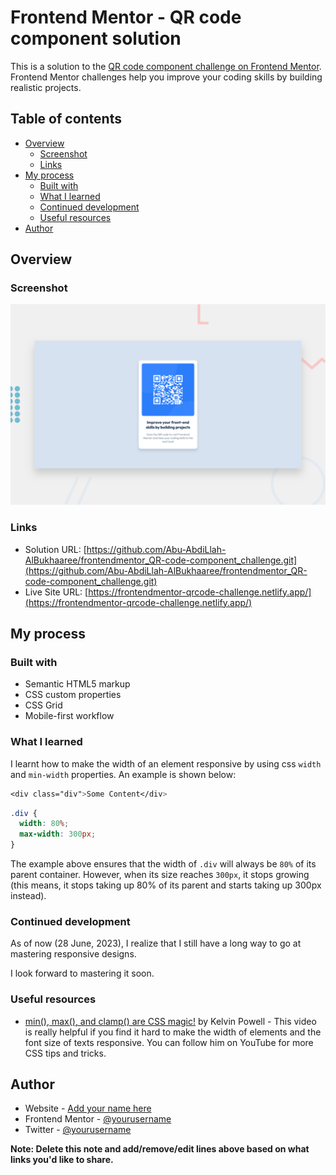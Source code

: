 # Frontend Mentor - QR code component solution

This is a solution to the [QR code component challenge on Frontend Mentor](https://www.frontendmentor.io/challenges/qr-code-component-iux_sIO_H). Frontend Mentor challenges help you improve your coding skills by building realistic projects.

## Table of contents

- [Overview](#overview)
  - [Screenshot](#screenshot)
  - [Links](#links)
- [My process](#my-process)
  - [Built with](#built-with)
  - [What I learned](#what-i-learned)
  - [Continued development](#continued-development)
  - [Useful resources](#useful-resources)
- [Author](#author)

## Overview

### Screenshot

![](./design/desktop-preview.png)

### Links

- Solution URL: [https://github.com/Abu-AbdiLlah-AlBukhaaree/frontendmentor_QR-code-component_challenge.git](https://github.com/Abu-AbdiLlah-AlBukhaaree/frontendmentor_QR-code-component_challenge.git)
- Live Site URL: [https://frontendmentor-qrcode-challenge.netlify.app/](https://frontendmentor-qrcode-challenge.netlify.app/)

## My process

### Built with

- Semantic HTML5 markup
- CSS custom properties
- CSS Grid
- Mobile-first workflow

### What I learned

I learnt how to make the width of an element responsive by using css `width` and `min-width` properties.
An example is shown below:

```css
<div class="div">Some Content</div>
```

```css
.div {
  width: 80%;
  max-width: 300px;
}
```

The example above ensures that the width of `.div` will always be `80%` of its parent container.
However, when its size reaches `300px`, it stops growing (this means, it stops taking up 80% of its parent and starts taking up 300px instead).

### Continued development

As of now (28 June, 2023), I realize that I still have a long way to go at mastering responsive designs.

I look forward to mastering it soon.

### Useful resources

- [min(), max(), and clamp() are CSS magic!](https://youtu.be/U9VF-4euyRo) by Kelvin Powell - This video is really helpful if you find it hard to make the width of elements and the font size of texts responsive. You can follow him on YouTube for more CSS tips and tricks.

## Author

- Website - [Add your name here](https://www.your-site.com)
- Frontend Mentor - [@yourusername](https://www.frontendmentor.io/profile/yourusername)
- Twitter - [@yourusername](https://www.twitter.com/yourusername)

**Note: Delete this note and add/remove/edit lines above based on what links you'd like to share.**
